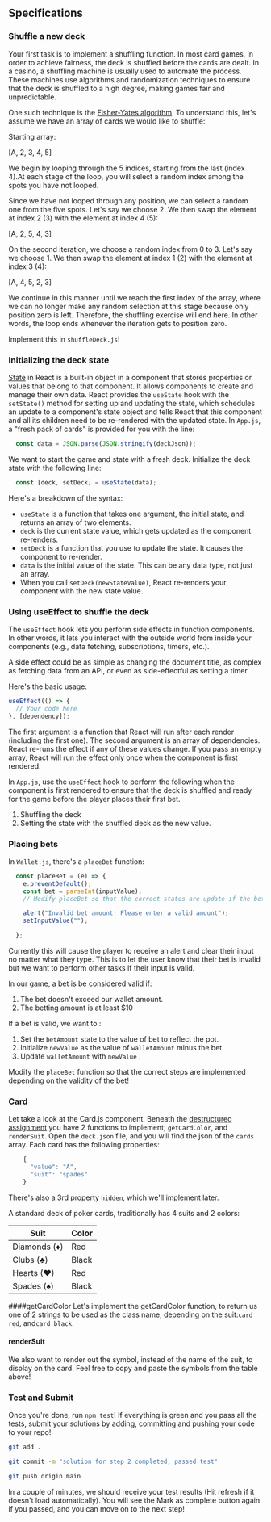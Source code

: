## Specifications

### Shuffle a new deck

Your first task is to implement a shuffling function. In most card games, in order to achieve fairness, the deck is shuffled before the cards are dealt. In a casino, a shuffling machine is usually used to automate the process. These machines use algorithms and randomization techniques to ensure that the deck is shuffled to a high degree, making games fair and unpredictable.

One such technique is the [Fisher-Yates algorithm](https://en.wikipedia.org/wiki/Fisher%E2%80%93Yates_shuffle#Modern_method). To understand this, let's assume we have an array of cards we would like to shuffle:

Starting array:

[A, 2, 3, 4, 5]

We begin by looping through the 5 indices, starting from the last (index 4).At each stage of the loop, you will select a random index among the spots you have not looped.

Since we have not looped through any position, we can select a random one from the five spots. Let's say we choose 2. We then swap the element at index 2 (3) with the element at index 4 (5):

[A, 2, 5, 4, 3]

On the second iteration, we choose a random index from 0 to 3. Let's say we choose 1. We then swap the element at index 1 (2) with the element at index 3 (4):

[A, 4, 5, 2, 3]

We continue in this manner until we reach the first index of the array, where we can no longer make any random selection at this stage because only position zero is left. Therefore, the shuffling exercise will end here. In other words, the loop ends whenever the iteration gets to position zero.

Implement this in `shuffleDeck.js`! 

### Initializing the deck state

[State](https://react.dev/learn/managing-state) in React is a built-in object in a component that stores properties or values that belong to that component. It allows components to create and manage their own data. React provides the `useState` hook with the `setState()` method for setting up and updating the state, which schedules an update to a component's state object and tells React that this component and all its children need to be re-rendered with the updated state. In `App.js`, a "fresh pack of cards" is provided for you with the line: 

```javascript
  const data = JSON.parse(JSON.stringify(deckJson));
```

We want to start the game and state with a fresh deck. Initialize the deck state with the following line:

```javascript
  const [deck, setDeck] = useState(data);
```

Here's a breakdown of the syntax:

- `useState` is a function that takes one argument, the initial state, and returns an array of two elements.
- `deck` is the current state value, which gets updated as the component re-renders.
- `setDeck` is a function that you use to update the state. It causes the component to re-render.
- `data` is the initial value of the state. This can be any data type, not just an array.
- When you call `setDeck(newStateValue)`, React re-renders your component with the new state value.

### Using useEffect to shuffle the deck

The `useEffect` hook lets you perform side effects in function components. In other words, it lets you interact with the outside world from inside your components (e.g., data fetching, subscriptions, timers, etc.).

A side effect could be as simple as changing the document title, as complex as fetching data from an API, or even as side-effectful as setting a timer.

Here's the basic usage:

```javascript
useEffect(() => {
  // Your code here
}, [dependency]);
```

The first argument is a function that React will run after each render (including the first one).
The second argument is an array of dependencies. React re-runs the effect if any of these values change. If you pass an empty array, React will run the effect only once when the  component is first rendered.

In `App.js`, use the `useEffect` hook to perform the following when the component is first rendered to ensure that the deck is shuffled and ready for the game before the player places their first bet.

1. Shuffling the deck 
2. Setting the state with the shuffled deck as the new value.

### Placing bets

In `Wallet.js`, there's a `placeBet` function:

```javascript
  const placeBet = (e) => {
    e.preventDefault();
    const bet = parseInt(inputValue);
    // Modify placeBet so that the correct states are update if the bet is valid

    alert("Invalid bet amount! Please enter a valid amount");
    setInputValue("");

  };
```

Currently this will cause the player to receive an alert and clear their input no matter what they type. This is to let the user know that their bet is invalid but we want to perform other tasks if their input is valid.

In our game, a bet is be considered valid if:

1. The bet doesn't exceed our wallet amount.
2. The betting amount is at least $10 

If a bet is valid, we want to :

1.  Set the `betAmount` state to the value of bet to reflect the pot.
2.  Initialize `newValue` as the value of `walletAmount` minus the bet.
3.  Update `walletAmount` with `newValue` .

Modify the `placeBet` function so that the correct steps are implemented depending on the validity of the bet!

### Card 

Let take a look at the Card.js component. Beneath the [destructured assignment](https://developer.mozilla.org/en-US/docs/Web/JavaScript/Reference/Operators/Destructuring_assignment#Unpacking_fields_from_objects_passed_as_a_function_parameter) you have 2 functions to implement; `getCardColor`, and `renderSuit`. Open the `deck.json` file, and you will find the json of the `cards` array. Each card has the following properties:

```javascript
    {
      "value": "A",
      "suit": "spades"
    }
```

There's also a 3rd property `hidden`, which we'll implement later.

A standard deck of poker cards, traditionally has 4 suits and 2 colors:

|  Suit  | Color |
| ------------ | ------------ |
|  Diamonds (♦) | Red  |
| Clubs (♣)  | Black  |
| Hearts (♥)  |  Red |
| Spades (♠) |  Black |


####getCardColor
Let's implement the getCardColor function, to return us one of 2 strings to be used as the class name, depending on the suit:`card red`, and`card black`. 

#### renderSuit

We also want to render out the symbol, instead of the name of the suit, to display on the card. Feel free to copy and paste the symbols from the table above!


### Test and Submit
Once you're done, run `npm test`! If everything is green and you pass all the tests, submit your solutions by adding, committing and pushing your code to your repo!

```bash
git add .

git commit -m "solution for step 2 completed; passed test"

git push origin main
```

In a couple of minutes, we should receive your test results (Hit refresh if it doesn't load automatically). You will see the Mark as complete button again if you passed, and you can move on to the next step!
